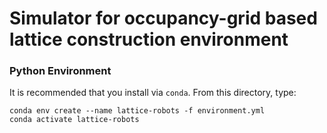 # Simulator for occupancy-grid based lattice construction environment

### Python Environment

It is recommended that you install via `conda`. From this directory, type:

```
conda env create --name lattice-robots -f environment.yml
conda activate lattice-robots
```